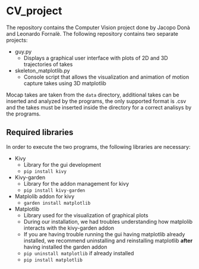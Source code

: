 # CV_project
The repository contains the Computer Vision project done by Jacopo Donà and Leonardo Fornalè.
The following repository contains two separate projects:
 -	guy.py
	 - Displays a graphical user interface with plots of 2D and 3D trajectories of takes
 - skeleton_matplotlib.py
	 - Console script that allows the visualization and animation of motion capture takes using 3D matplotlib
	 
Mocap takes are taken from the `data` directory, additional takes can be inserted and analyzed by the programs, the only supported format is .csv and the takes must be inserted inside the directory for a correct analisys by the programs.

## Required libraries
In order to execute the two programs, the following libraries are necessary:
 - Kivy
	 - Library for the gui development
	 - `pip install kivy`
 - Kivy-garden
	 - Library for the addon management for kivy
	 - `pip install kivy-garden`
 - Matplolib addon for kivy
	 - `garden install matplotlib`
 - Matplotlib
	 - Library used for the visualization of graphical plots
	 -  During our installation, we had troubles understanding how matplolib interacts with the kivy-garden addon
	 - If you are having trouble running the gui having matplotlib already installed, we recommend uninstalling and reinstalling matplotlib **after** having installed the garden addon
	 - `pip uninstall matplotlib` if already installed
	 - `pip install matplotlib`


